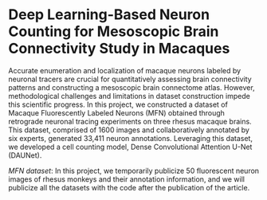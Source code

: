 # Deep Learning-Based Neuron Counting for Mesoscopic Brain Connectivity Study in Macaques
Accurate enumeration and localization of macaque neurons labeled by neuronal tracers are crucial for quantitatively assessing brain connectivity patterns and constructing a mesoscopic brain connectome atlas. However, methodological challenges and limitations in dataset construction impede this scientific progress. In this project, we constructed a dataset of Macaque Fluorescently Labeled Neurons (MFN) obtained through retrograde neuronal tracing experiments on three rhesus macaque brains. This dataset, comprised of 1600 images and collaboratively annotated by six experts, generated 33,411 neuron annotations. Leveraging this dataset, we developed a cell counting model, Dense Convolutional Attention U-Net (DAUNet).

*MFN dataset*: In this project, we temporarily publicize 50 fluorescent neuron images of rhesus monkeys and their annotation information, and we will publicize all the datasets with the code after the publication of the article.
